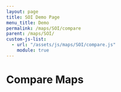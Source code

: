 ```yaml
---
layout: page
title: SOI Demo Page
menu_title: Demo
permalink: /maps/SOI/compare
parent: /maps/SOI/
custom-js-list:
  - url: "/assets/js/maps/SOI/compare.js"
    module: true
---
```

# Compare Maps

<div id='call_status'></div>
<div id="compare" class="compare">
   <div id="map1"></div>
   <div id="map2"></div>
</div>
